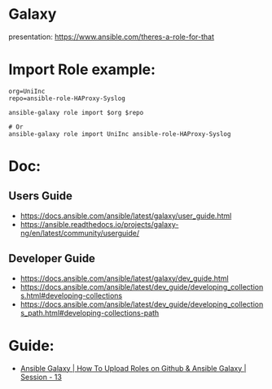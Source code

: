 # Galaxy
presentation: https://www.ansible.com/theres-a-role-for-that

# Import Role example:
```console
org=UniInc
repo=ansible-role-HAProxy-Syslog

ansible-galaxy role import $org $repo

# Or
ansible-galaxy role import UniInc ansible-role-HAProxy-Syslog
```

# Doc:
## Users Guide
- https://docs.ansible.com/ansible/latest/galaxy/user_guide.html
- https://ansible.readthedocs.io/projects/galaxy-ng/en/latest/community/userguide/

## Developer Guide
- https://docs.ansible.com/ansible/latest/galaxy/dev_guide.html
- https://docs.ansible.com/ansible/latest/dev_guide/developing_collections.html#developing-collections
- https://docs.ansible.com/ansible/latest/dev_guide/developing_collections_path.html#developing-collections-path

# Guide:
- [Ansible Galaxy | How To Upload Roles on Github & Ansible Galaxy | Session - 13](https://youtu.be/WaPIUhcwoPU)
